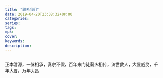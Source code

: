 ```yaml
---
title: "联系我们"
date: 2019-04-20T23:08:32+08:00
categories: 
series:
tags: 
mp3: 
cover: 
keywords:
description: 
---
```

## 

<!-- 三十三天流民六壬正法铁板教，乃江西凤阳府李法辉老师公，传下惠阳鸭仔埗罗法明老师公，上世纪由曾法平老师公广传香港、大陆，门徒众多。（抵抗八国联军和抗日期间，六壬教弟子也是积极参与，保卫祖国为祖国奉献生命）

六壬法教供奉主神为先天尊神六壬仙师，合众神明为先天大神和合祖师，茅山法主，吕山法主，白鹤仙师  铜皮仙师、铁骨仙师、千里眼、顺风耳等等。

用法一直以符咒，心咒，花字，符水，达到治病，驱邪，招财，行兵，和合等等效果，尤其是在解降头等术出名，因为其一直以威猛，百无禁忌，五雷掌等流传坊间，是为方便法门。 -->

正本清源，一脉相承，真宗不假，百年来门徒薪火相传，济世救人，大显威灵，千年大吉，万年大昌
